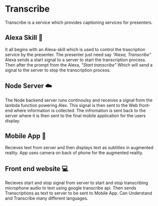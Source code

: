 # Transcribe 
Transcribe is a service which provides captioning services for presenters.

## Alexa Skill :white_flower:
It all begins with an Alexa-skill which is used to control the trascription service by the presenter. The presenter just need say
_"Alexa, Transcribe"_
Alexa sends a start signal to a server to start the transcription process.
Then after the prompt from the Alexa,
_"Start transcribe"_
Which will send a signal to the server to stop the transcription process.


## Node Server :cloud:
The Node backend server runs continoulsy and receives a signal from the lambda function powering Alex. This signal is then sent to the Web front-end where information is collected. The infromation is sent back to the server where it is then sent to the final mobile application for the users display.

## Mobile App :iphone:
Recieves text from server and then displays text as subtitles in augmented reality. App uses camera on back of phone for the augmented reality.

## Front end website :computer:
Recieves start and stop signal from server to start and stop transcribing microphone audio to text using google transcribe api. Then sends Transcriptions as text to server to be sent to Mobile App. Can Understand and Transcribe many different languages.
